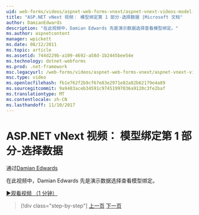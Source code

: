 ```yaml
---
uid: web-forms/videos/aspnet-web-forms-vnext/aspnet-vnext-videos-model-binding-part-1-selecting-data
title: "ASP.NET vNext 视频： 模型绑定第 1 部分-选择数据 |Microsoft 文档"
author: DamianEdwards
description: "在此视频中，Damian Edwards 先是演示数据选择查看模型绑定。"
ms.author: aspnetcontent
manager: wpickett
ms.date: 08/12/2011
ms.topic: article
ms.assetid: 744d229b-a109-4692-a58d-1b2445bee54e
ms.technology: dotnet-webforms
ms.prod: .net-framework
msc.legacyurl: /web-forms/videos/aspnet-web-forms-vnext/aspnet-vnext-videos-model-binding-part-1-selecting-data
msc.type: video
ms.openlocfilehash: fb1e762f2b9cf67e83e2971e82a82b62179e4a89
ms.sourcegitcommit: 9a9483aceb34591c97451997036a9120c3fe2baf
ms.translationtype: MT
ms.contentlocale: zh-CN
ms.lasthandoff: 11/10/2017
---
```

<a name="aspnet-vnext-videos-model-binding-part-1---selecting-data"></a>ASP.NET vNext 视频： 模型绑定第 1 部分-选择数据
====================
通过[Damian Edwards](https://github.com/DamianEdwards)

在此视频中，Damian Edwards 先是演示数据选择查看模型绑定。

[&#9654;观看视频 （1 分钟）](https://channel9.msdn.com/Blogs/ASP-NET-Site-Videos/aspnet-vnext-videos-model-binding-part-1-selecting-data)

>[!div class="step-by-step"]
[上一页](aspnet-vnext-videos-strongly-typed-data-controls.md)
[下一页](aspnet-vnext-videos-model-binding-part-2-filtering.md)
